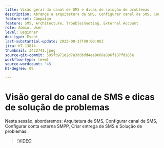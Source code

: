 ```yaml
---
title: Visão geral do canal de SMS e dicas de solução de problemas
description: Abrange a arquitetura de SMS, Configurar canal de SMS, Configurar conta externa SMPP, Criar entrega de SMS e Solução de problemas.
feature-set: Campaign
feature: SMS, Architecture, Troubleshooting, External Account
role: Admin, User
level: Beginner
doc-type: Event
last-substantial-update: 2023-08-17T00:00:00Z
jira: KT-13814
thumbnail: 3422741.jpeg
source-git-commit: 595fb971e2d7a3d8bdd4ea8608e896f187fd185e
workflow-type: tm+mt
source-wordcount: '45'
ht-degree: 0%

---
```


# Visão geral do canal de SMS e dicas de solução de problemas

Nesta sessão, abordaremos: Arquitetura de SMS, Configurar canal de SMS, Configurar conta externa SMPP, Criar entrega de SMS e Solução de problemas.

>[!VIDEO](https://video.tv.adobe.com/v/3422741/?learn=on)
